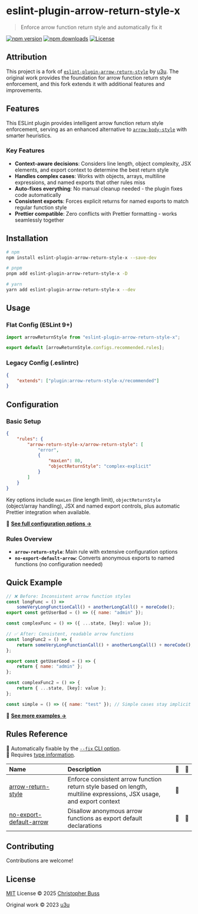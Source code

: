 # eslint-plugin-arrow-return-style-x

> Enforce arrow function return style and automatically fix it

[![npm version][npm-version-src]][npm-version-href]
[![npm downloads][npm-downloads-src]][npm-downloads-href]
[![License][license-src]][license-href]

## Attribution

This project is a fork of
[`eslint-plugin-arrow-return-style`](https://github.com/u3u/eslint-plugin-arrow-return-style)
by [u3u](https://github.com/u3u). The original work provides the foundation for
arrow function return style enforcement, and this fork extends it with
additional features and improvements.

## Features

This ESLint plugin provides intelligent arrow function return style enforcement,
serving as an enhanced alternative to
[`arrow-body-style`](https://eslint.org/docs/latest/rules/arrow-body-style#as-needed)
with smarter heuristics.

### Key Features

- **Context-aware decisions**: Considers line length, object complexity, JSX
  elements, and export context to determine the best return style
- **Handles complex cases**: Works with objects, arrays, multiline expressions,
  and named exports that other rules miss
- **Auto-fixes everything**: No manual cleanup needed - the plugin fixes code
  automatically
- **Consistent exports**: Forces explicit returns for named exports to match
  regular function style
- **Prettier compatible**: Zero conflicts with Prettier formatting - works
  seamlessly together

## Installation

```bash
# npm
npm install eslint-plugin-arrow-return-style-x --save-dev

# pnpm
pnpm add eslint-plugin-arrow-return-style-x -D

# yarn
yarn add eslint-plugin-arrow-return-style-x --dev
```

## Usage

### Flat Config (ESLint 9+)

```js
import arrowReturnStyle from "eslint-plugin-arrow-return-style-x";

export default [arrowReturnStyle.configs.recommended.rules];
```

### Legacy Config (.eslintrc)

```json
{
	"extends": ["plugin:arrow-return-style-x/recommended"]
}
```

## Configuration

### Basic Setup

```json
{
	"rules": {
		"arrow-return-style-x/arrow-return-style": [
			"error",
			{
				"maxLen": 80,
				"objectReturnStyle": "complex-explicit"
			}
		]
	}
}
```

Key options include `maxLen` (line length limit), `objectReturnStyle`
(object/array handling), JSX and named export controls, plus automatic Prettier
integration when available.

📖
**[See full configuration options →](src/rules/arrow-return-style/documentation.md)**

### Rules Overview

- **`arrow-return-style`**: Main rule with extensive configuration options
- **`no-export-default-arrow`**: Converts anonymous exports to named functions
  (no configuration needed)

## Quick Example

```js
// ❌ Before: Inconsistent arrow function styles
const longFunc = () =>
	someVeryLongFunctionCall() + anotherLongCall() + moreCode();
export const getUserBad = () => ({ name: "admin" });

const complexFunc = () => ({ ...state, [key]: value });

// ✅ After: Consistent, readable arrow functions
const longFunc2 = () => {
	return someVeryLongFunctionCall() + anotherLongCall() + moreCode();
};

export const getUserGood = () => {
	return { name: "admin" };
};

const complexFunc2 = () => {
	return { ...state, [key]: value };
};

const simple = () => ({ name: "test" }); // Simple cases stay implicit
```

📖 **[See more examples →](src/rules/arrow-return-style/documentation.md)**

## Rules Reference

<!-- begin auto-generated rules list -->

🔧 Automatically fixable by the
[`--fix` CLI option](https://eslint.org/docs/user-guide/command-line-interface#--fix).\
💭
Requires [type information](https://typescript-eslint.io/linting/typed-linting).

| Name                                                                          | Description                                                                                                          | 🔧  | 💭  |
| :---------------------------------------------------------------------------- | :------------------------------------------------------------------------------------------------------------------- | :-- | :-- |
| [arrow-return-style](src/rules/arrow-return-style/documentation.md)           | Enforce consistent arrow function return style based on length, multiline expressions, JSX usage, and export context | 🔧  |     |
| [no-export-default-arrow](src/rules/no-export-default-arrow/documentation.md) | Disallow anonymous arrow functions as export default declarations                                                    | 🔧  | 💭  |

<!-- end auto-generated rules list -->

## Contributing

Contributions are welcome!

## License

[MIT](./LICENSE) License © 2025
[Christopher Buss](https://github.com/christopher-buss)

Original work © 2023 [u3u](https://github.com/u3u)

<!-- Badges -->

[npm-version-src]:
	https://img.shields.io/npm/v/eslint-plugin-arrow-return-style-x
[npm-version-href]: https://npmjs.com/package/eslint-plugin-arrow-return-style-x
[npm-downloads-src]:
	https://img.shields.io/npm/dm/eslint-plugin-arrow-return-style-x
[npm-downloads-href]:
	https://npmjs.com/package/eslint-plugin-arrow-return-style-x
[license-src]:
	https://img.shields.io/github/license/christopher-buss/eslint-plugin-arrow-return-style-x.svg
[license-href]: ./LICENSE
